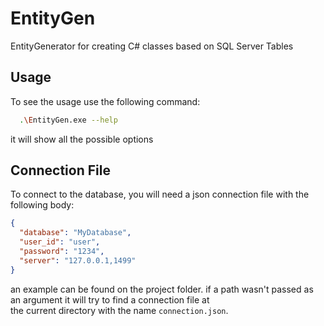 # EntityGen
EntityGenerator for creating  C# classes based on SQL Server Tables

## Usage 

To see the usage use the following command:
```bash
  .\EntityGen.exe --help
```

it will show all the possible options

## Connection File

To connect to the database, you will need a json connection file with the following body:
```json
{
  "database": "MyDatabase",
  "user_id": "user",
  "password": "1234",
  "server": "127.0.0.1,1499"
}
```

an example can be found on the project folder. if a path wasn't passed as an argument it will try to find a connection file at <br>
the current directory with the name `connection.json`.
